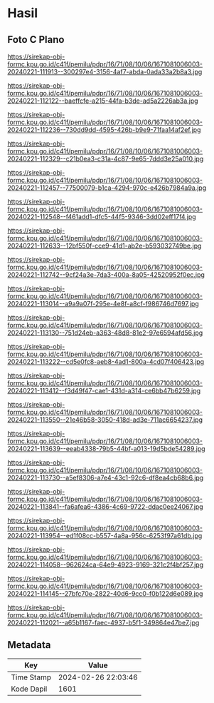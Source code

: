 # Hasil

## Foto C Plano

https://sirekap-obj-formc.kpu.go.id/c41f/pemilu/pdpr/16/71/08/10/06/1671081006003-20240221-111913--300297e4-3156-4af7-abda-0ada33a2b8a3.jpg

https://sirekap-obj-formc.kpu.go.id/c41f/pemilu/pdpr/16/71/08/10/06/1671081006003-20240221-112122--baeffcfe-a215-44fa-b3de-ad5a2226ab3a.jpg

https://sirekap-obj-formc.kpu.go.id/c41f/pemilu/pdpr/16/71/08/10/06/1671081006003-20240221-112236--730dd9dd-4595-426b-b9e9-71faa14af2ef.jpg

https://sirekap-obj-formc.kpu.go.id/c41f/pemilu/pdpr/16/71/08/10/06/1671081006003-20240221-112329--c21b0ea3-c31a-4c87-9e65-7ddd3e25a010.jpg

https://sirekap-obj-formc.kpu.go.id/c41f/pemilu/pdpr/16/71/08/10/06/1671081006003-20240221-112457--77500079-b1ca-4294-970c-e426b7984a9a.jpg

https://sirekap-obj-formc.kpu.go.id/c41f/pemilu/pdpr/16/71/08/10/06/1671081006003-20240221-112548--f461add1-dfc5-44f5-9346-3dd02eff17f4.jpg

https://sirekap-obj-formc.kpu.go.id/c41f/pemilu/pdpr/16/71/08/10/06/1671081006003-20240221-112633--12bf550f-cce9-41d1-ab2e-b593032749be.jpg

https://sirekap-obj-formc.kpu.go.id/c41f/pemilu/pdpr/16/71/08/10/06/1671081006003-20240221-112742--9cf24a3e-7da3-400a-8a05-42520952f0ec.jpg

https://sirekap-obj-formc.kpu.go.id/c41f/pemilu/pdpr/16/71/08/10/06/1671081006003-20240221-113014--a9a9a07f-295e-4e8f-a8cf-f986746d7697.jpg

https://sirekap-obj-formc.kpu.go.id/c41f/pemilu/pdpr/16/71/08/10/06/1671081006003-20240221-113130--751d24eb-a363-48d8-81e2-97e6594afd56.jpg

https://sirekap-obj-formc.kpu.go.id/c41f/pemilu/pdpr/16/71/08/10/06/1671081006003-20240221-113222--cd5e0fc8-aeb8-4ad1-800a-4cd07f406423.jpg

https://sirekap-obj-formc.kpu.go.id/c41f/pemilu/pdpr/16/71/08/10/06/1671081006003-20240221-113412--f3d49f47-cae1-431d-a314-ce6bb47b6259.jpg

https://sirekap-obj-formc.kpu.go.id/c41f/pemilu/pdpr/16/71/08/10/06/1671081006003-20240221-113550--21e46b58-3050-418d-ad3e-711ac6654237.jpg

https://sirekap-obj-formc.kpu.go.id/c41f/pemilu/pdpr/16/71/08/10/06/1671081006003-20240221-113639--eeab4338-79b5-44bf-a013-19d5bde54289.jpg

https://sirekap-obj-formc.kpu.go.id/c41f/pemilu/pdpr/16/71/08/10/06/1671081006003-20240221-113730--a5ef8306-a7e4-43c1-92c6-df8ea4cb68b6.jpg

https://sirekap-obj-formc.kpu.go.id/c41f/pemilu/pdpr/16/71/08/10/06/1671081006003-20240221-113841--fa6afea6-4386-4c69-9722-ddac0ee24067.jpg

https://sirekap-obj-formc.kpu.go.id/c41f/pemilu/pdpr/16/71/08/10/06/1671081006003-20240221-113954--ed1f08cc-b557-4a8a-956c-6253f97a61db.jpg

https://sirekap-obj-formc.kpu.go.id/c41f/pemilu/pdpr/16/71/08/10/06/1671081006003-20240221-114058--962624ca-64e9-4923-9169-321c2f4bf257.jpg

https://sirekap-obj-formc.kpu.go.id/c41f/pemilu/pdpr/16/71/08/10/06/1671081006003-20240221-114145--27bfc70e-2822-40d6-9cc0-f0b122d6e089.jpg

https://sirekap-obj-formc.kpu.go.id/c41f/pemilu/pdpr/16/71/08/10/06/1671081006003-20240221-112021--a65b1167-faec-4937-b5f1-349864e47be7.jpg


## Metadata

| Key        | Value               |
| ---------- | ------------------- |
| Time Stamp | 2024-02-26 22:03:46 |
| Kode Dapil | 1601                |



